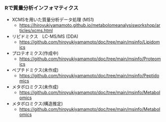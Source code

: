 ### Rで質量分析インフォマティクス

- XCMSを用いた質量分析データ処理 (MS1)
  - https://hiroyukiyamamoto.github.io/metabolomeanalysisworkshop/articles/xcms.html
- リピドミクス　LC-MS/MS (DDA)
  - https://github.com/hiroyukiyamamoto/doc/tree/main/msinfo/Lipidomics
- プロテオミクス(作成中)
  - https://github.com/hiroyukiyamamoto/doc/tree/main/msinfo/Proteomics
- ペプチドミクス(未作成)
  - https://github.com/hiroyukiyamamoto/doc/tree/main/msinfo/Peptidomics
- メタボロミクス(未作成)
  - https://github.com/hiroyukiyamamoto/doc/tree/main/msinfo/Metabolomics
- メタボロミクス(構造推定)
  - https://github.com/hiroyukiyamamoto/doc/tree/main/msinfo/Metabolomics
